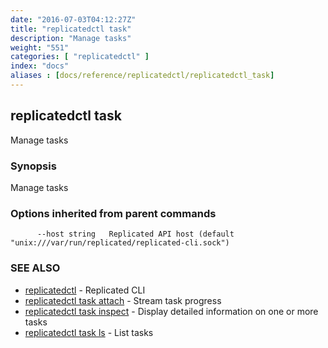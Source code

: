 ```yaml
---
date: "2016-07-03T04:12:27Z"
title: "replicatedctl task"
description: "Manage tasks"
weight: "551"
categories: [ "replicatedctl" ]
index: "docs"
aliases : [docs/reference/replicatedctl/replicatedctl_task]
---
```


## replicatedctl task

Manage tasks

### Synopsis


Manage tasks

### Options inherited from parent commands

```
      --host string   Replicated API host (default "unix:///var/run/replicated/replicated-cli.sock")
```

### SEE ALSO
* [replicatedctl](/api/replicatedctl/)	 - Replicated CLI
* [replicatedctl task attach](/api/replicatedctl/replicatedctl_task_attach/)	 - Stream task progress
* [replicatedctl task inspect](/api/replicatedctl/replicatedctl_task_inspect/)	 - Display detailed information on one or more tasks
* [replicatedctl task ls](/api/replicatedctl/replicatedctl_task_ls/)	 - List tasks

